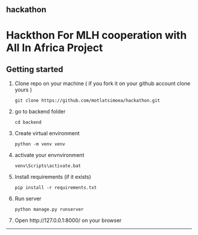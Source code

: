 ## hackathon
<h1>Hackthon For MLH cooperation with All In Africa Project</h1>

<h2>Getting started</h2>
<ol>
  

<li>Clone repo on your machine ( if you fork it on your github account clone yours )

```shell
git clone https://github.com/motlatsimoea/hackathon.git
```
</li>

<li>go to backend folder

```shell
cd backend
```
</li>
<li>Create virtual environment

```shell
python -m venv venv
```
</li>

<li> activate your envnvironment
  
  ```shell
  venv\Scripts\activate.bat
  ```
</li>
<li>Install requirements (if it exists)

```shell
pip install -r requirements.txt
```
</li>


<li>Run server

```shell
python manage.py runserver
```
</li>
<li>
Open http://127.0.0.1:8000/ on your browser
</li>
</ol>
<hr>
